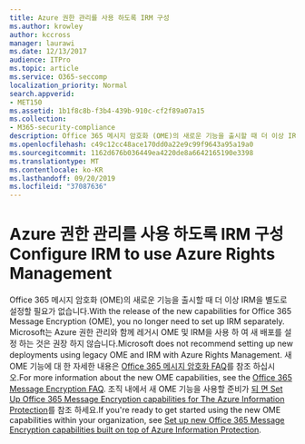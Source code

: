 ```yaml
---
title: Azure 권한 관리를 사용 하도록 IRM 구성
ms.author: krowley
author: kccross
manager: laurawi
ms.date: 12/13/2017
audience: ITPro
ms.topic: article
ms.service: O365-seccomp
localization_priority: Normal
search.appverid:
- MET150
ms.assetid: 1b1f8c8b-f3b4-439b-910c-cf2f89a07a15
ms.collection:
- M365-security-compliance
description: Office 365 메시지 암호화 (OME)의 새로운 기능을 출시할 때 더 이상 IRM을 별도로 설정할 필요가 없습니다. Microsoft는 Azure 권한 관리와 함께 레거시 OME 및 IRM을 사용 하 여 새 배포를 설정 하는 것은 권장 하지 않습니다. 새 OME 기능에 대 한 자세한 내용은 Office 365 메시지 암호화 FAQ를 참조 하십시오. 조직 내에서 새 OME 기능을 사용할 준비가 되 면 Set up Office 365 Message Encryption capabilities for the Azure Information Protection를 참조 하세요.
ms.openlocfilehash: c49c12cc48ace170dd0a22e9c99f9643a95a19a0
ms.sourcegitcommit: 1162d676b036449ea4220de8a6642165190e3398
ms.translationtype: MT
ms.contentlocale: ko-KR
ms.lasthandoff: 09/20/2019
ms.locfileid: "37087636"
---
```

# <a name="configure-irm-to-use-azure-rights-management"></a><span data-ttu-id="52eae-106">Azure 권한 관리를 사용 하도록 IRM 구성</span><span class="sxs-lookup"><span data-stu-id="52eae-106">Configure IRM to use Azure Rights Management</span></span>

<span data-ttu-id="52eae-107">Office 365 메시지 암호화 (OME)의 새로운 기능을 출시할 때 더 이상 IRM을 별도로 설정할 필요가 없습니다.</span><span class="sxs-lookup"><span data-stu-id="52eae-107">With the release of the new capabilities for Office 365 Message Encryption (OME), you no longer need to set up IRM separately.</span></span> <span data-ttu-id="52eae-108">Microsoft는 Azure 권한 관리와 함께 레거시 OME 및 IRM을 사용 하 여 새 배포를 설정 하는 것은 권장 하지 않습니다.</span><span class="sxs-lookup"><span data-stu-id="52eae-108">Microsoft does not recommend setting up new deployments using legacy OME and IRM with Azure Rights Management.</span></span> <span data-ttu-id="52eae-109">새 OME 기능에 대 한 자세한 내용은 [Office 365 메시지 암호화 FAQ](https://support.office.com/article/0432dce9-d9b6-4e73-8a13-4a932eb0081e)를 참조 하십시오.</span><span class="sxs-lookup"><span data-stu-id="52eae-109">For more information about the new OME capabilities, see the [Office 365 Message Encryption FAQ](https://support.office.com/article/0432dce9-d9b6-4e73-8a13-4a932eb0081e).</span></span> <span data-ttu-id="52eae-110">조직 내에서 새 OME 기능을 사용할 준비가 [되 면 Set Up Office 365 Message Encryption capabilities for The Azure Information Protection](https://support.office.com/article/7ff0c040-b25c-4378-9904-b1b50210d00e)를 참조 하세요.</span><span class="sxs-lookup"><span data-stu-id="52eae-110">If you're ready to get started using the new OME capabilities within your organization, see [Set up new Office 365 Message Encryption capabilities built on top of Azure Information Protection](https://support.office.com/article/7ff0c040-b25c-4378-9904-b1b50210d00e).</span></span>
  

